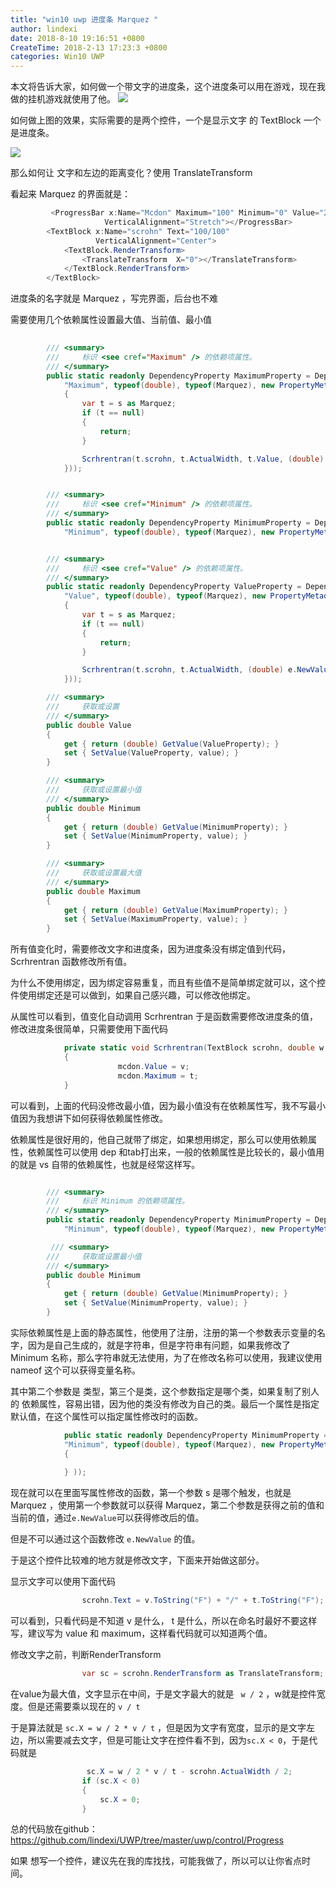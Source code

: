 ```yaml
---
title: "win10 uwp 进度条 Marquez "
author: lindexi
date: 2018-8-10 19:16:51 +0800
CreateTime: 2018-2-13 17:23:3 +0800
categories: Win10 UWP
---
```


本文将告诉大家，如何做一个带文字的进度条，这个进度条可以用在游戏，现在我做的挂机游戏就使用了他。
![](http://image.acmx.xyz/34fdad35-5dfe-a75b-2b4b-8c5e313038e2%2FMarquez.gif)

<!--more-->



<div id="toc"></div>

如何做上图的效果，实际需要的是两个控件，一个是显示文字 的 TextBlock  一个是进度条。

![](http://image.acmx.xyz/34fdad35-5dfe-a75b-2b4b-8c5e313038e2%2F201764111545.jpg)

那么如何让 文字和左边的距离变化？使用 TranslateTransform

看起来 Marquez 的界面就是：


```csharp
         <ProgressBar x:Name="Mcdon" Maximum="100" Minimum="0" Value="20"
                     VerticalAlignment="Stretch"></ProgressBar>
        <TextBlock x:Name="scrohn" Text="100/100"
                   VerticalAlignment="Center">
            <TextBlock.RenderTransform>
                <TranslateTransform  X="0"></TranslateTransform>
            </TextBlock.RenderTransform>
        </TextBlock>
```

进度条的名字就是 Marquez ，写完界面，后台也不难

需要使用几个依赖属性设置最大值、当前值、最小值


```csharp
    
        /// <summary>
        ///     标识 <see cref="Maximum" /> 的依赖项属性。
        /// </summary>
        public static readonly DependencyProperty MaximumProperty = DependencyProperty.Register(
            "Maximum", typeof(double), typeof(Marquez), new PropertyMetadata(100d, (s, e) =>
            {
                var t = s as Marquez;
                if (t == null)
                {
                    return;
                }

                Scrhrentran(t.scrohn, t.ActualWidth, t.Value, (double) e.NewValue, t.Mcdon);
            }));


        /// <summary>
        ///     标识 <see cref="Minimum" /> 的依赖项属性。
        /// </summary>
        public static readonly DependencyProperty MinimumProperty = DependencyProperty.Register(
            "Minimum", typeof(double), typeof(Marquez), new PropertyMetadata(default(double)));


        /// <summary>
        ///     标识 <see cref="Value" /> 的依赖项属性。
        /// </summary>
        public static readonly DependencyProperty ValueProperty = DependencyProperty.Register(
            "Value", typeof(double), typeof(Marquez), new PropertyMetadata(20d, (s, e) =>
            {
                var t = s as Marquez;
                if (t == null)
                {
                    return;
                }

                Scrhrentran(t.scrohn, t.ActualWidth, (double) e.NewValue, t.Maximum, t.Mcdon);
            }));

        /// <summary>
        ///     获取或设置
        /// </summary>
        public double Value
        {
            get { return (double) GetValue(ValueProperty); }
            set { SetValue(ValueProperty, value); }
        }

        /// <summary>
        ///     获取或设置最小值
        /// </summary>
        public double Minimum
        {
            get { return (double) GetValue(MinimumProperty); }
            set { SetValue(MinimumProperty, value); }
        }

        /// <summary>
        ///     获取或设置最大值
        /// </summary>
        public double Maximum
        {
            get { return (double) GetValue(MaximumProperty); }
            set { SetValue(MaximumProperty, value); }
        }
```

所有值变化时，需要修改文字和进度条，因为进度条没有绑定值到代码，Scrhrentran 函数修改所有值。

为什么不使用绑定，因为绑定容易重复，而且有些值不是简单绑定就可以，这个控件使用绑定还是可以做到，如果自己感兴趣，可以修改他绑定。

从属性可以看到，值变化自动调用 Scrhrentran 于是函数需要修改进度条的值，修改进度条很简单，只需要使用下面代码

```csharp
            private static void Scrhrentran(TextBlock scrohn, double w, double v, double t, ProgressBar mcdon)
            {
                        mcdon.Value = v;
                        mcdon.Maximum = t;
            }
```
可以看到，上面的代码没修改最小值，因为最小值没有在依赖属性写，我不写最小值因为我想讲下如何获得依赖属性修改。

依赖属性是很好用的，他自己就带了绑定，如果想用绑定，那么可以使用依赖属性，依赖属性可以使用 dep 和tab打出来，一般的依赖属性是比较长的，最小值用的就是 vs 自带的依赖属性，也就是经常这样写。


```csharp

        /// <summary>
        ///     标识 Minimum 的依赖项属性。
        /// </summary>
        public static readonly DependencyProperty MinimumProperty = DependencyProperty.Register(
            "Minimum", typeof(double), typeof(Marquez), new PropertyMetadata(default(double)));

         /// <summary>
        ///     获取或设置最小值
        /// </summary>
        public double Minimum
        {
            get { return (double) GetValue(MinimumProperty); }
            set { SetValue(MinimumProperty, value); }
        }
```
实际依赖属性是上面的静态属性，他使用了注册，注册的第一个参数表示变量的名字，因为是自己生成的，就是字符串，但是字符串有问题，如果我修改了 Minimum 名称，那么字符串就无法使用，为了在修改名称可以使用，我建议使用 nameof 这个可以获得变量名称。

其中第二个参数是 类型，第三个是类，这个参数指定是哪个类，如果复制了别人的 依赖属性，容易出错，因为他的类没有修改为自己的类。最后一个属性是指定默认值，在这个属性可以指定属性修改时的函数。


```csharp
            public static readonly DependencyProperty MinimumProperty = DependencyProperty.Register(
            "Minimum", typeof(double), typeof(Marquez), new PropertyMetadata(default(double), (s, e) =>
            {
                
            } ));
```
现在就可以在里面写属性修改的函数，第一个参数 s 是哪个触发，也就是 Marquez ，使用第一个参数就可以获得 Marquez，第二个参数是获得之前的值和当前的值，通过`e.NewValue`可以获得修改后的值。

但是不可以通过这个函数修改 `e.NewValue` 的值。

于是这个控件比较难的地方就是修改文字，下面来开始做这部分。

显示文字可以使用下面代码

```csharp
                scrohn.Text = v.ToString("F") + "/" + t.ToString("F");

```
可以看到，只看代码是不知道 v 是什么， t 是什么，所以在命名时最好不要这样写，建议写为 value 和 maximum，这样看代码就可以知道两个值。

修改文字之前，判断RenderTransform


```csharp
                var sc = scrohn.RenderTransform as TranslateTransform;

```

在value为最大值，文字显示在中间，于是文字最大的就是 ` w / 2` ，w就是控件宽度。但是还需要乘以现在的 `v / t`

于是算法就是 `sc.X = w / 2 * v / t` ，但是因为文字有宽度，显示的是文字左边，所以需要减去文字，但是可能让文字在控件看不到，因为`sc.X < 0`，于是代码就是


```csharp
                 sc.X = w / 2 * v / t - scrohn.ActualWidth / 2;
                if (sc.X < 0)
                {
                    sc.X = 0;
                }
```

总的代码放在github：https://github.com/lindexi/UWP/tree/master/uwp/control/Progress

如果 想写一个控件，建议先在我的库找找，可能我做了，所以可以让你省点时间。



